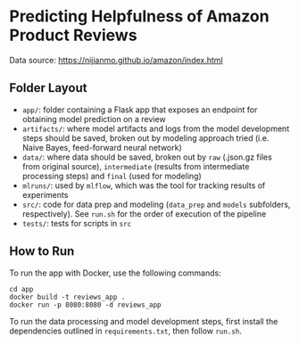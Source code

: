 
# Predicting Helpfulness of Amazon Product Reviews

Data source: https://nijianmo.github.io/amazon/index.html

## Folder Layout
- `app/`: folder containing a Flask app that exposes an endpoint for obtaining model prediction on a review 
- `artifacts/`: where model artifacts and logs from the model development steps should be saved, broken out by modeling approach tried (i.e. Naive Bayes, feed-forward neural network)
- `data/`: where data should be saved, broken out by `raw` (.json.gz files from original source), `intermediate` (results from intermediate processing steps) and `final` (used for modeling)
- `mlruns/`: used by `mlflow`, which was the tool for tracking results of experiments
- `src/`: code for data prep and modeling (`data_prep` and `models` subfolders, respectively). See `run.sh` for the order of execution of the pipeline
- `tests/`: tests for scripts in `src`

## How to Run
To run the app with Docker, use the following commands:

```
cd app
docker build -t reviews_app . 
docker run -p 8080:8080 -d reviews_app
```

To run the data processing and model development steps, first install the dependencies outlined in `requirements.txt`, then follow `run.sh`.

